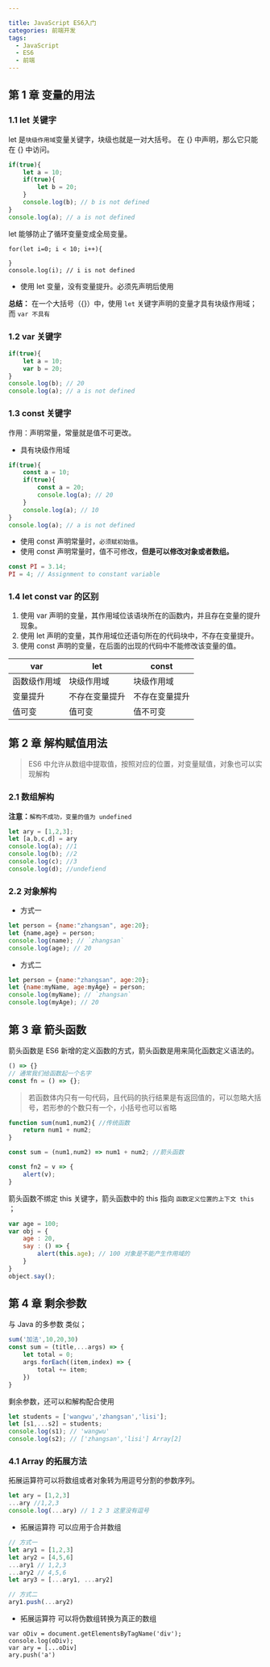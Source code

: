 ```yaml
---

title: JavaScript ES6入门   
categories: 前端开发   
tags:
  - JavaScript
  - ES6
  - 前端 
---
```


## 第 1 章 变量的用法

### 1.1 let 关键字

let 是`块级作用域`变量关键字，块级也就是一对大括号。 在 {} 中声明，那么它只能在 {} 中访问。

```js
if(true){
	let a = 10;
    if(true){
        let b = 20;
    }
    console.log(b); // b is not defined
}
console.log(a); // a is not defined
```

let 能够防止了循环变量变成全局变量。

```
for(let i=0; i < 10; i++){

}
console.log(i); // i is not defined
```

- 使用 let 变量，没有变量提升。必须先声明后使用

**总结：** 在一个大括号（{}）中，使用 `let` 关键字声明的变量才具有块级作用域；而 `var 不具有`

### 1.2 var 关键字

```js
if(true){
	let a = 10;
    var b = 20; 
}
console.log(b); // 20
console.log(a); // a is not defined
```

### 1.3 const 关键字

作用：声明常量，常量就是值不可更改。

- 具有块级作用域

```js
if(true){
	const a = 10;
    if(true){
        const a = 20;
        console.log(a); // 20
    }
    console.log(a); // 10
}
console.log(a); // a is not defined
```

- 使用 const 声明常量时，`必须赋初始值`。
- 使用 const 声明常量时，值不可修改，**但是可以修改对象或者数组。**

```js
const PI = 3.14;
PI = 4; // Assignment to constant variable
```

### 1.4 let const var 的区别

1. 使用 var 声明的变量，其作用域位该语块所在的函数内，并且存在变量的提升现象。
2. 使用 let 声明的变量，其作用域位还语句所在的代码块中，不存在变量提升。
3. 使用 const 声明的变量，在后面的出现的代码中不能修改该变量的值。

| var          | let            | const          |
| ------------ | -------------- | -------------- |
| 函数级作用域 | 块级作用域     | 块级作用域     |
| 变量提升     | 不存在变量提升 | 不存在变量提升 |
| 值可变       | 值可变         | 值不可变       |

## 第 2 章 解构赋值用法

> ES6 中允许从数组中提取值，按照对应的位置，对变量赋值，对象也可以实现解构

### 2.1 数组解构

**注意：**`解构不成功，变量的值为 undefined`

```js
let ary = [1,2,3];
let [a,b,c,d] = ary
console.log(a); //1
console.log(b); //2
console.log(c); //3
console.log(d); //undefiend
```

### 2.2 对象解构

- 方式一

```js
let person = {name:"zhangsan", age:20};
let {name,age} = person;
console.log(name); // `zhangsan`
console.log(age); // 20
```

- 方式二

```js
let person = {name:"zhangsan", age:20};
let {name:myName, age:myAge} = person;
console.log(myName); // `zhangsan`
console.log(myAge); // 20
```

## 第 3 章 箭头函数

箭头函数是 ES6 新增的定义函数的方式，箭头函数是用来简化函数定义语法的。

```js
() => {}
// 通常我们给函数起一个名字
const fn = () => {};
```

> 若函数体内只有一句代码，且代码的执行结果是有返回值的，可以忽略大括号，若形参的个数只有一个，小括号也可以省略

```js
function sum(num1,num2){ //传统函数
	return num1 + num2;
}

const sum = (num1,num2) => num1 + num2; //箭头函数

const fn2 = v => {
    alert(v);
}
```

箭头函数不绑定 this 关键字，箭头函数中的 this 指向 `函数定义位置的上下文 this `；

```js
var age = 100;
var obj = {
	age : 20,
	say : () => {
		alert(this.age); // 100 对象是不能产生作用域的
	}
}
object.say();
```

## 第 4 章 剩余参数

与 Java 的多参数 类似；

```js
sum('加法',10,20,30)
const sum = (title,...args) => {
	let total = 0;
	args.forEach((item,index) => {
		total += item;
	})
}
```

剩余参数，还可以和解构配合使用

```js
let students = ['wangwu','zhangsan','lisi'];
let [s1,...s2] = students;
console.log(s1); // 'wangwu'
console.log(s2); // ['zhangsan','lisi'] Array[2]
```

### 4.1 Array 的拓展方法

拓展运算符可以将数组或者对象转为用逗号分割的参数序列。

```js
let ary = [1,2,3]
...ary //1,2,3
console.log(...ary) // 1 2 3 这里没有逗号
```

- 拓展运算符 可以应用于合并数组

```js
// 方式一
let ary1 = [1,2,3]
let ary2 = [4,5,6]
...ary1 // 1,2,3
...ary2 // 4,5,6
let ary3 = [...ary1, ...ary2]

// 方式二
ary1.push(...ary2)
```

- 拓展运算符 可以将伪数组转换为真正的数组

```
var oDiv = document.getElementsByTagName('div');
console.log(oDiv);
var ary = [...oDiv]
ary.push('a')
```

